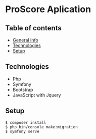 # ProScore Aplication

## Table of contents
* [General info](#general-info)
* [Technologies](#technologies)
* [Setup](#setup)

## Technologies
* Php
* Symfony
* Bootstrap
* JavaScript with Jquery

## Setup
```
$ composer install
$ php bin/console make:migration
$ symfony serve
```


